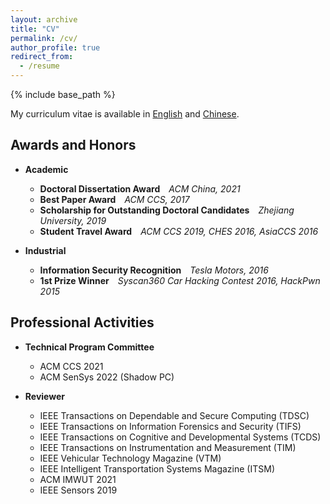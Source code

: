 ```yaml
---
layout: archive
title: "CV"
permalink: /cv/
author_profile: true
redirect_from:
  - /resume
---
```


{% include base_path %}

My curriculum vitae is available in [English](/files/cv/CV_ChenYan_2022_en.pdf) and [Chinese](/files/cv/CV_ChenYan_2022_cn.pdf).

## Awards and Honors

- **Academic**
  - **Doctoral Dissertation Award**&emsp;*ACM China, 2021*
  - **Best Paper Award**&emsp;*ACM CCS, 2017*
  - **Scholarship for Outstanding Doctoral Candidates**&emsp;*Zhejiang University, 2019*
  - **Student Travel Award**&emsp;*ACM CCS 2019, CHES 2016, AsiaCCS 2016*

- **Industrial**
  - **Information Security Recognition**&emsp;*Tesla Motors, 2016*
  - **1st Prize Winner**&emsp;*Syscan360 Car Hacking Contest 2016, HackPwn 2015*

## Professional Activities

- **Technical Program Committee**
  - ACM CCS 2021
  - ACM SenSys 2022 (Shadow PC)

- **Reviewer**
  - IEEE Transactions on Dependable and Secure Computing (TDSC)
  - IEEE Transactions on Information Forensics and Security (TIFS)
  - IEEE Transactions on Cognitive and Developmental Systems (TCDS)
  - IEEE Transactions on Instrumentation and Measurement (TIM)
  - IEEE Vehicular Technology Magazine (VTM)
  - IEEE Intelligent Transportation Systems Magazine (ITSM)
  - ACM IMWUT 2021
  - IEEE Sensors 2019



